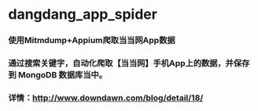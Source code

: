 # dangdang_app_spider
### 使用Mitmdump+Appium爬取当当网App数据
### 通过搜索关键字，自动化爬取【当当网】手机App上的数据，并保存到 MongoDB 数据库当中。
### 详情：http://www.downdawn.com/blog/detail/18/
